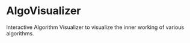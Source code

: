 # AlgoVisualizer

Interactive Algorithm Visualizer to visualize the inner working of various algorithms.
